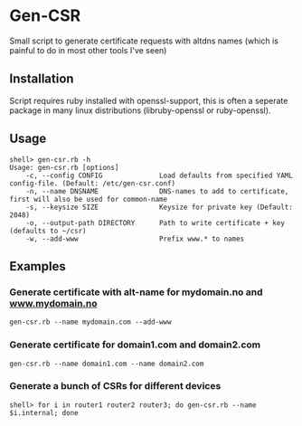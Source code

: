 # Gen-CSR
Small script to generate certificate requests with altdns names (which is painful to do in most other tools I've seen)

## Installation
Script requires ruby installed with openssl-support, this is often a seperate package in many linux distributions (libruby-openssl or ruby-openssl).

## Usage
```
shell> gen-csr.rb -h
Usage: gen-csr.rb [options]
    -c, --config CONFIG              Load defaults from specified YAML config-file. (Default: /etc/gen-csr.conf)
    -n, --name DNSNAME               DNS-names to add to certificate, first will also be used for common-name
    -s, --keysize SIZE               Keysize for private key (Default: 2048)
    -o, --output-path DIRECTORY      Path to write certificate + key (defaults to ~/csr)
    -w, --add-www                    Prefix www.* to names
```

## Examples


### Generate certificate with alt-name for mydomain.no and www.mydomain.no

```
gen-csr.rb --name mydomain.com --add-www
```

### Generate certificate for domain1.com and domain2.com
```
gen-csr.rb --name domain1.com --name domain2.com
```

### Generate a bunch of CSRs for different devices
```
shell> for i in router1 router2 router3; do gen-csr.rb --name $i.internal; done
```
